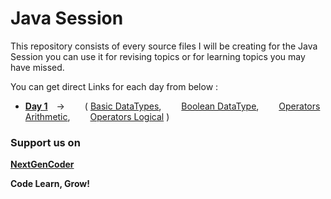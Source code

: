 # Java Session

This repository consists of every source files I will be creating for the Java Session you can use it for revising topics or for learning topics you may have missed.

You can get direct Links for each day from below :
  - **[Day 1][day1]** ->   ( [Basic DataTypes][Day1Code1],   [Boolean DataType][Day1Code2],   [Operators Arithmetic][day1code3],   [Operators Logical][day1code4] )

### Support us on
**[NextGenCoder][instagram]**


**Code Learn, Grow!**



[day1]: <https://github.com/Rajat7Codes/JavaSession/tree/master/src/co/in/nextgencoder/class1>

[day1code1]: https://github.com/Rajat7Codes/JavaSession/blob/master/src/co/in/nextgencoder/class1/BasicDataTypes.java

[day1code2]: https://github.com/Rajat7Codes/JavaSession/blob/master/src/co/in/nextgencoder/class1/BooleanDataType.java

[day1code3]: https://github.com/Rajat7Codes/JavaSession/blob/master/src/co/in/nextgencoder/class1/OperatorsArithmetic.java

[day1code4]: https://github.com/Rajat7Codes/JavaSession/blob/master/src/co/in/nextgencoder/class1/OperatorsLogical.java


[instagram]: <https://instagram.com/nextgencoder>
